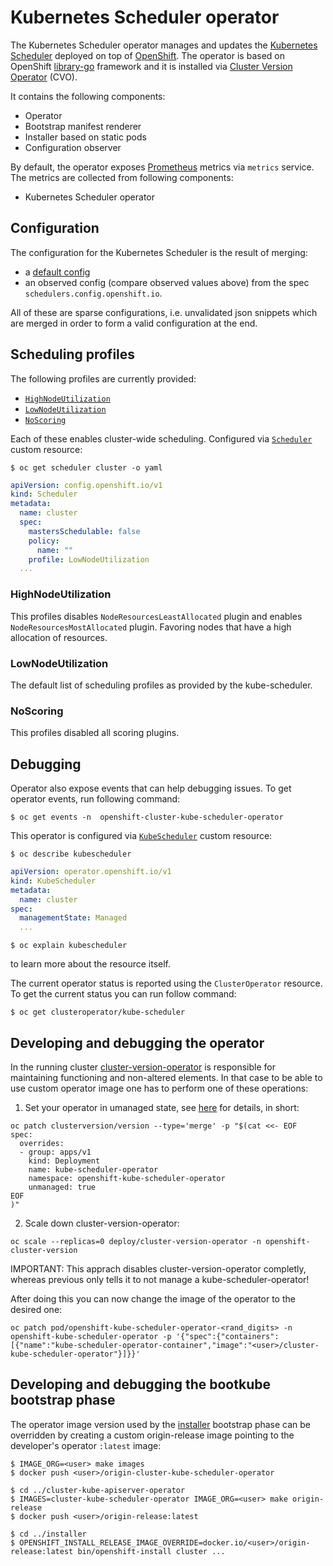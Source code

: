 # Kubernetes Scheduler operator

The Kubernetes Scheduler operator manages and updates the [Kubernetes Scheduler](https://github.com/kubernetes/kubernetes) deployed on top of
[OpenShift](https://openshift.io). The operator is based on OpenShift [library-go](https://github.com/openshift/library-go) framework and it
is installed via [Cluster Version Operator](https://github.com/openshift/cluster-version-operator) (CVO).

It contains the following components:

* Operator
* Bootstrap manifest renderer
* Installer based on static pods
* Configuration observer

By default, the operator exposes [Prometheus](https://prometheus.io) metrics via `metrics` service.
The metrics are collected from following components:

* Kubernetes Scheduler operator


## Configuration

The configuration for the Kubernetes Scheduler is the result of merging:

* a [default config](https://github.com/openshift/cluster-kube-scheduler-operator/blob/master/bindata/assets/config/defaultconfig.yaml)
* an observed config (compare observed values above) from the spec `schedulers.config.openshift.io`.

All of these are sparse configurations, i.e. unvalidated json snippets which are merged in order to form a valid configuration at the end.

## Scheduling profiles

The following profiles are currently provided:
* [`HighNodeUtilization`](#HighNodeUtilization)
* [`LowNodeUtilization`](#LowNodeUtilization)
* [`NoScoring`](#NoScoring)

Each of these enables cluster-wide scheduling.
Configured via [`Scheduler`](https://github.com/openshift/api/blob/master/config/v1/types_scheduling.go#L11) custom resource:

```
$ oc get scheduler cluster -o yaml
```

```yaml
apiVersion: config.openshift.io/v1
kind: Scheduler
metadata:
  name: cluster
  spec:
    mastersSchedulable: false
    policy:
      name: ""
    profile: LowNodeUtilization
  ...
```

### HighNodeUtilization

This profiles disables `NodeResourcesLeastAllocated` plugin and enables `NodeResourcesMostAllocated` plugin.
Favoring nodes that have a high allocation of resources.

### LowNodeUtilization

The default list of scheduling profiles as provided by the kube-scheduler.

### NoScoring

This profiles disabled all scoring plugins.

## Debugging

Operator also expose events that can help debugging issues. To get operator events, run following command:

```
$ oc get events -n  openshift-cluster-kube-scheduler-operator
```

This operator is configured via [`KubeScheduler`](https://github.com/openshift/api/blob/master/operator/v1/types_scheduler.go#L12) custom resource:

```
$ oc describe kubescheduler
```
```yaml
apiVersion: operator.openshift.io/v1
kind: KubeScheduler
metadata:
  name: cluster
spec:
  managementState: Managed
  ...
```

```
$ oc explain kubescheduler
```
to learn more about the resource itself.

The current operator status is reported using the `ClusterOperator` resource. To get the current status you can run follow command:

```
$ oc get clusteroperator/kube-scheduler
```

## Developing and debugging the operator

In the running cluster [cluster-version-operator](https://github.com/openshift/cluster-version-operator/) is responsible
for maintaining functioning and non-altered elements.  In that case to be able to use custom operator image one has to
perform one of these operations:

1. Set your operator in umanaged state, see [here](https://github.com/openshift/cluster-version-operator/blob/master/docs/dev/clusterversion.md) for details, in short:

```
oc patch clusterversion/version --type='merge' -p "$(cat <<- EOF
spec:
  overrides:
  - group: apps/v1
    kind: Deployment
    name: kube-scheduler-operator
    namespace: openshift-kube-scheduler-operator
    unmanaged: true
EOF
)"
```

2. Scale down cluster-version-operator:

```
oc scale --replicas=0 deploy/cluster-version-operator -n openshift-cluster-version
```

IMPORTANT: This apprach disables cluster-version-operator completly, whereas previous only tells it to not manage a kube-scheduler-operator!

After doing this you can now change the image of the operator to the desired one:

```
oc patch pod/openshift-kube-scheduler-operator-<rand_digits> -n openshift-kube-scheduler-operator -p '{"spec":{"containers":[{"name":"kube-scheduler-operator-container","image":"<user>/cluster-kube-scheduler-operator"}]}}'
```

## Developing and debugging the bootkube bootstrap phase

The operator image version used by the [installer](https://github.com/openshift/installer/blob/master/pkg/asset/ignition/bootstrap/) bootstrap phase can be overridden by creating a custom origin-release image pointing to the developer's operator `:latest` image:

```
$ IMAGE_ORG=<user> make images
$ docker push <user>/origin-cluster-kube-scheduler-operator

$ cd ../cluster-kube-apiserver-operator
$ IMAGES=cluster-kube-scheduler-operator IMAGE_ORG=<user> make origin-release
$ docker push <user>/origin-release:latest

$ cd ../installer
$ OPENSHIFT_INSTALL_RELEASE_IMAGE_OVERRIDE=docker.io/<user>/origin-release:latest bin/openshift-install cluster ...
```
